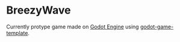 # BreezyWave

Currently protype game made on [Godot Engine](https://github.com/godotengine/godot) using [godot-game-template](https://github.com/crystal-bit/godot-game-template#change-scene-and-show-progress-bar).
